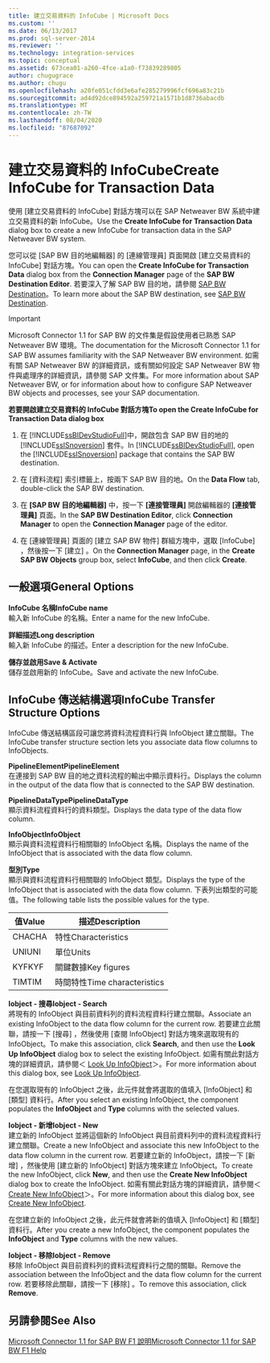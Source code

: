 ```yaml
---
title: 建立交易資料的 InfoCube | Microsoft Docs
ms.custom: ''
ms.date: 06/13/2017
ms.prod: sql-server-2014
ms.reviewer: ''
ms.technology: integration-services
ms.topic: conceptual
ms.assetid: 673cea01-a260-4fce-a1a0-f73839289805
author: chugugrace
ms.author: chugu
ms.openlocfilehash: a20fe051cfdd3e6afe285279996fcf696a83c21b
ms.sourcegitcommit: ad4d92dce894592a259721a1571b1d8736abacdb
ms.translationtype: MT
ms.contentlocale: zh-TW
ms.lasthandoff: 08/04/2020
ms.locfileid: "87687092"
---
```

# <a name="create-infocube-for-transaction-data"></a><span data-ttu-id="96581-102">建立交易資料的 InfoCube</span><span class="sxs-lookup"><span data-stu-id="96581-102">Create InfoCube for Transaction Data</span></span>
  <span data-ttu-id="96581-103">使用 [建立交易資料的 InfoCube]  對話方塊可以在 SAP Netweaver BW 系統中建立交易資料的新 InfoCube。</span><span class="sxs-lookup"><span data-stu-id="96581-103">Use the **Create InfoCube for Transaction Data** dialog box to create a new InfoCube for transaction data in the SAP Netweaver BW system.</span></span>  
  
 <span data-ttu-id="96581-104">您可以從 [SAP BW 目的地編輯器] 的 [連線管理員] 頁面開啟 [建立交易資料的 InfoCube] 對話方塊。</span><span class="sxs-lookup"><span data-stu-id="96581-104">You can open the **Create InfoCube for Transaction Data** dialog box from the **Connection Manager** page of the **SAP BW Destination Editor**.</span></span> <span data-ttu-id="96581-105">若要深入了解 SAP BW 目的地，請參閱 [SAP BW Destination](sap-bw-destination.md)。</span><span class="sxs-lookup"><span data-stu-id="96581-105">To learn more about the SAP BW destination, see [SAP BW Destination](sap-bw-destination.md).</span></span>  
  
> [!IMPORTANT]  
>  <span data-ttu-id="96581-106">Microsoft Connector 1.1 for SAP BW 的文件集是假設使用者已熟悉 SAP Netweaver BW 環境。</span><span class="sxs-lookup"><span data-stu-id="96581-106">The documentation for the Microsoft Connector 1.1 for SAP BW assumes familiarity with the SAP Netweaver BW environment.</span></span> <span data-ttu-id="96581-107">如需有關 SAP Netweaver BW 的詳細資訊，或有關如何設定 SAP Netweaver BW 物件與處理序的詳細資訊，請參閱 SAP 文件集。</span><span class="sxs-lookup"><span data-stu-id="96581-107">For more information about SAP Netweaver BW, or for information about how to configure SAP Netweaver BW objects and processes, see your SAP documentation.</span></span>  
  
 <span data-ttu-id="96581-108">**若要開啟建立交易資料的 InfoCube 對話方塊**</span><span class="sxs-lookup"><span data-stu-id="96581-108">**To open the Create InfoCube for Transaction Data dialog box**</span></span>  
  
1.  <span data-ttu-id="96581-109">在 [!INCLUDE[ssBIDevStudioFull](../../includes/ssbidevstudiofull-md.md)]中，開啟包含 SAP BW 目的地的 [!INCLUDE[ssISnoversion](../../includes/ssisnoversion-md.md)] 套件。</span><span class="sxs-lookup"><span data-stu-id="96581-109">In [!INCLUDE[ssBIDevStudioFull](../../includes/ssbidevstudiofull-md.md)], open the [!INCLUDE[ssISnoversion](../../includes/ssisnoversion-md.md)] package that contains the SAP BW destination.</span></span>  
  
2.  <span data-ttu-id="96581-110">在 [資料流程]  索引標籤上，按兩下 SAP BW 目的地。</span><span class="sxs-lookup"><span data-stu-id="96581-110">On the **Data Flow** tab, double-click the SAP BW destination.</span></span>  
  
3.  <span data-ttu-id="96581-111">在 **[SAP BW 目的地編輯器]** 中，按一下 **[連接管理員]** 開啟編輯器的 **[連接管理員]** 頁面。</span><span class="sxs-lookup"><span data-stu-id="96581-111">In the **SAP BW Destination Editor**, click **Connection Manager** to open the **Connection Manager** page of the editor.</span></span>  
  
4.  <span data-ttu-id="96581-112">在 [連線管理員]  頁面的 [建立 SAP BW 物件]  群組方塊中，選取 [InfoCube]  ，然後按一下 [建立]  。</span><span class="sxs-lookup"><span data-stu-id="96581-112">On the **Connection Manager** page, in the **Create SAP BW Objects** group box, select **InfoCube**, and then click **Create**.</span></span>  
  
## <a name="general-options"></a><span data-ttu-id="96581-113">一般選項</span><span class="sxs-lookup"><span data-stu-id="96581-113">General Options</span></span>  
 <span data-ttu-id="96581-114">**InfoCube 名稱**</span><span class="sxs-lookup"><span data-stu-id="96581-114">**InfoCube name**</span></span>  
 <span data-ttu-id="96581-115">輸入新 InfoCube 的名稱。</span><span class="sxs-lookup"><span data-stu-id="96581-115">Enter a name for the new InfoCube.</span></span>  
  
 <span data-ttu-id="96581-116">**詳細描述**</span><span class="sxs-lookup"><span data-stu-id="96581-116">**Long description**</span></span>  
 <span data-ttu-id="96581-117">輸入新 InfoCube 的描述。</span><span class="sxs-lookup"><span data-stu-id="96581-117">Enter a description for the new InfoCube.</span></span>  
  
 <span data-ttu-id="96581-118">**儲存並啟用**</span><span class="sxs-lookup"><span data-stu-id="96581-118">**Save & Activate**</span></span>  
 <span data-ttu-id="96581-119">儲存並啟用新的 InfoCube。</span><span class="sxs-lookup"><span data-stu-id="96581-119">Save and activate the new InfoCube.</span></span>  
  
## <a name="infocube-transfer-structure-options"></a><span data-ttu-id="96581-120">InfoCube 傳送結構選項</span><span class="sxs-lookup"><span data-stu-id="96581-120">InfoCube Transfer Structure Options</span></span>  
 <span data-ttu-id="96581-121">InfoCube 傳送結構區段可讓您將資料流程資料行與 InfoObject 建立關聯。</span><span class="sxs-lookup"><span data-stu-id="96581-121">The InfoCube transfer structure section lets you associate data flow columns to InfoObjects.</span></span>  
  
 <span data-ttu-id="96581-122">**PipelineElement**</span><span class="sxs-lookup"><span data-stu-id="96581-122">**PipelineElement**</span></span>  
 <span data-ttu-id="96581-123">在連接到 SAP BW 目的地之資料流程的輸出中顯示資料行。</span><span class="sxs-lookup"><span data-stu-id="96581-123">Displays the column in the output of the data flow that is connected to the SAP BW destination.</span></span>  
  
 <span data-ttu-id="96581-124">**PipelineDataType**</span><span class="sxs-lookup"><span data-stu-id="96581-124">**PipelineDataType**</span></span>  
 <span data-ttu-id="96581-125">顯示資料流程資料行的資料類型。</span><span class="sxs-lookup"><span data-stu-id="96581-125">Displays the data type of the data flow column.</span></span>  
  
 <span data-ttu-id="96581-126">**InfoObject**</span><span class="sxs-lookup"><span data-stu-id="96581-126">**InfoObject**</span></span>  
 <span data-ttu-id="96581-127">顯示與資料流程資料行相關聯的 InfoObject 名稱。</span><span class="sxs-lookup"><span data-stu-id="96581-127">Displays the name of the InfoObject that is associated with the data flow column.</span></span>  
  
 <span data-ttu-id="96581-128">**型別**</span><span class="sxs-lookup"><span data-stu-id="96581-128">**Type**</span></span>  
 <span data-ttu-id="96581-129">顯示與資料流程資料行相關聯的 InfoObject 類型。</span><span class="sxs-lookup"><span data-stu-id="96581-129">Displays the type of the InfoObject that is associated with the data flow column.</span></span> <span data-ttu-id="96581-130">下表列出類型的可能值。</span><span class="sxs-lookup"><span data-stu-id="96581-130">The following table lists the possible values for the type.</span></span>  
  
|<span data-ttu-id="96581-131">值</span><span class="sxs-lookup"><span data-stu-id="96581-131">Value</span></span>|<span data-ttu-id="96581-132">描述</span><span class="sxs-lookup"><span data-stu-id="96581-132">Description</span></span>|  
|-----------|-----------------|  
|<span data-ttu-id="96581-133">CHA</span><span class="sxs-lookup"><span data-stu-id="96581-133">CHA</span></span>|<span data-ttu-id="96581-134">特性</span><span class="sxs-lookup"><span data-stu-id="96581-134">Characteristics</span></span>|  
|<span data-ttu-id="96581-135">UNI</span><span class="sxs-lookup"><span data-stu-id="96581-135">UNI</span></span>|<span data-ttu-id="96581-136">單位</span><span class="sxs-lookup"><span data-stu-id="96581-136">Units</span></span>|  
|<span data-ttu-id="96581-137">KYF</span><span class="sxs-lookup"><span data-stu-id="96581-137">KYF</span></span>|<span data-ttu-id="96581-138">關鍵數據</span><span class="sxs-lookup"><span data-stu-id="96581-138">Key figures</span></span>|  
|<span data-ttu-id="96581-139">TIM</span><span class="sxs-lookup"><span data-stu-id="96581-139">TIM</span></span>|<span data-ttu-id="96581-140">時間特性</span><span class="sxs-lookup"><span data-stu-id="96581-140">Time characteristics</span></span>|  
  
 <span data-ttu-id="96581-141">**Iobject - 搜尋**</span><span class="sxs-lookup"><span data-stu-id="96581-141">**Iobject - Search**</span></span>  
 <span data-ttu-id="96581-142">將現有的 InfoObject 與目前資料列的資料流程資料行建立關聯。</span><span class="sxs-lookup"><span data-stu-id="96581-142">Associate an existing InfoObject to the data flow column for the current row.</span></span> <span data-ttu-id="96581-143">若要建立此關聯，請按一下 [搜尋]  ，然後使用 [查閱 InfoObject]  對話方塊來選取現有的 InfoObject。</span><span class="sxs-lookup"><span data-stu-id="96581-143">To make this association, click **Search**, and then use the **Look Up InfoObject** dialog box to select the existing InfoObject.</span></span> <span data-ttu-id="96581-144">如需有關此對話方塊的詳細資訊，請參閱＜ [Look Up InfoObject](look-up-infoobject.md)＞。</span><span class="sxs-lookup"><span data-stu-id="96581-144">For more information about this dialog box, see [Look Up InfoObject](look-up-infoobject.md).</span></span>  
  
 <span data-ttu-id="96581-145">在您選取現有的 InfoObject 之後，此元件就會將選取的值填入 [InfoObject]  和 [類型]  資料行。</span><span class="sxs-lookup"><span data-stu-id="96581-145">After you select an existing InfoObject, the component populates the **InfoObject** and **Type** columns with the selected values.</span></span>  
  
 <span data-ttu-id="96581-146">**Iobject - 新增**</span><span class="sxs-lookup"><span data-stu-id="96581-146">**Iobject - New**</span></span>  
 <span data-ttu-id="96581-147">建立新的 InfoObject 並將這個新的 InfoObject 與目前資料列中的資料流程資料行建立關聯。</span><span class="sxs-lookup"><span data-stu-id="96581-147">Create a new InfoObject and associate this new InfoObject to the data flow column in the current row.</span></span> <span data-ttu-id="96581-148">若要建立新的 InfoObject，請按一下 [新增]  ，然後使用 [建立新的 InfoObject]  對話方塊來建立 InfoObject。</span><span class="sxs-lookup"><span data-stu-id="96581-148">To create the new InfoObject, click **New**, and then use the **Create New InfoObject** dialog box to create the InfoObject.</span></span> <span data-ttu-id="96581-149">如需有關此對話方塊的詳細資訊，請參閱＜ [Create New InfoObject](create-new-infoobject.md)＞。</span><span class="sxs-lookup"><span data-stu-id="96581-149">For more information about this dialog box, see [Create New InfoObject](create-new-infoobject.md).</span></span>  
  
 <span data-ttu-id="96581-150">在您建立新的 InfoObject 之後，此元件就會將新的值填入 [InfoObject]  和 [類型]  資料行。</span><span class="sxs-lookup"><span data-stu-id="96581-150">After you create a new InfoObject, the component populates the **InfoObject** and **Type** columns with the new values.</span></span>  
  
 <span data-ttu-id="96581-151">**Iobject - 移除**</span><span class="sxs-lookup"><span data-stu-id="96581-151">**Iobject - Remove**</span></span>  
 <span data-ttu-id="96581-152">移除 InfoObject 與目前資料列的資料流程資料行之間的關聯。</span><span class="sxs-lookup"><span data-stu-id="96581-152">Remove the association between the InfoObject and the data flow column for the current row.</span></span> <span data-ttu-id="96581-153">若要移除此關聯，請按一下 [移除]  。</span><span class="sxs-lookup"><span data-stu-id="96581-153">To remove this association, click **Remove**.</span></span>  
  
## <a name="see-also"></a><span data-ttu-id="96581-154">另請參閱</span><span class="sxs-lookup"><span data-stu-id="96581-154">See Also</span></span>  
 [<span data-ttu-id="96581-155">Microsoft Connector 1.1 for SAP BW F1 說明</span><span class="sxs-lookup"><span data-stu-id="96581-155">Microsoft Connector 1.1 for SAP BW F1 Help</span></span>](../microsoft-connector-for-sap-bw-f1-help.md)  
  
  
